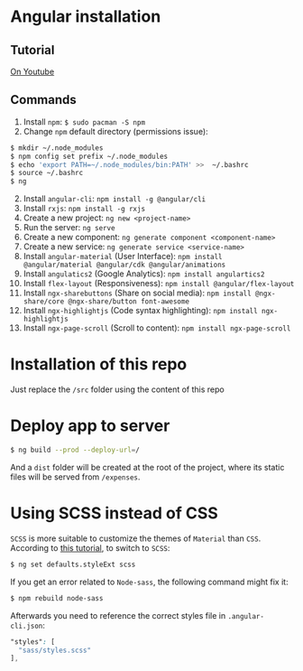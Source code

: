 # Angular installation

## Tutorial
[On Youtube](https://www.youtube.com/watch?v=DlkR2n4SMMk)

## Commands
1. Install `npm`: `$ sudo pacman -S npm`
2. Change `npm` default directory (permissions issue):

```sh
$ mkdir ~/.node_modules
$ npm config set prefix ~/.node_modules
$ echo 'export PATH=~/.node_modules/bin:PATH' >>  ~/.bashrc
$ source ~/.bashrc
$ ng
```

2. Install `angular-cli`: `npm install -g @angular/cli`
3. Install `rxjs`: `npm install -g rxjs`
4. Create a new project: `ng new <project-name>`
5. Run the server: `ng serve`
6. Create a new component: `ng generate component <component-name>`
7. Create a new service: `ng generate service <service-name>`
8. Install `angular-material` (User Interface): `npm install @angular/material @angular/cdk @angular/animations`
9. Install `angulatics2` (Google Analytics): `npm install angulartics2`
10. Install `flex-layout` (Responsiveness): `npm install @angular/flex-layout`
11. Install `ngx-sharebuttons` (Share on social media): `npm install @ngx-share/core @ngx-share/button font-awesome`
12. Install `ngx-highlightjs` (Code syntax highlighting): `npm install ngx-highlightjs`
13. Install `ngx-page-scroll` (Scroll to content): `npm install ngx-page-scroll`

# Installation of this repo

Just replace the `/src` folder using the content of this repo

# Deploy app to server

```sh
$ ng build --prod --deploy-url=/
```

And a `dist` folder will be created at the root of the project, where its static files will be served from `/expenses`.

# Using SCSS instead of CSS

`SCSS` is more suitable to customize the themes of `Material` than `CSS`. According to [this tutorial](https://scotch.io/tutorials/using-sass-with-the-angular-cli), to switch to `SCSS`:

```sh
$ ng set defaults.styleExt scss
```

If you get an error related to `Node-sass`, the following command might fix it:

```sh
$ npm rebuild node-sass
```

Afterwards you need to reference the correct styles file in `.angular-cli.json`:

```scss
"styles": [
  "sass/styles.scss"
],
```
